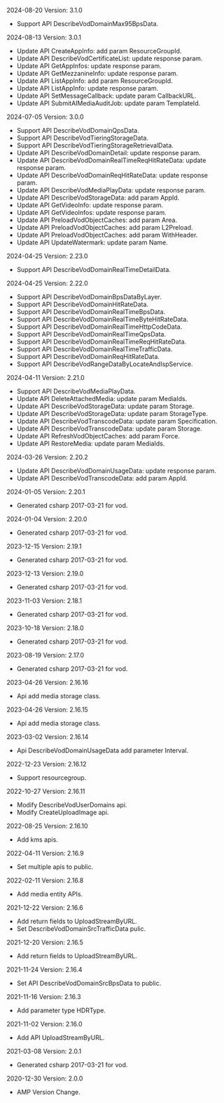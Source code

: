2024-08-20 Version: 3.1.0
- Support API DescribeVodDomainMax95BpsData.


2024-08-13 Version: 3.0.1
- Update API CreateAppInfo: add param ResourceGroupId.
- Update API DescribeVodCertificateList: update response param.
- Update API GetAppInfos: update response param.
- Update API GetMezzanineInfo: update response param.
- Update API ListAppInfo: add param ResourceGroupId.
- Update API ListAppInfo: update response param.
- Update API SetMessageCallback: update param CallbackURL.
- Update API SubmitAIMediaAuditJob: update param TemplateId.


2024-07-05 Version: 3.0.0
- Support API DescribeVodDomainQpsData.
- Support API DescribeVodTieringStorageData.
- Support API DescribeVodTieringStorageRetrievalData.
- Update API DescribeVodDomainDetail: update response param.
- Update API DescribeVodDomainRealTimeReqHitRateData: update response param.
- Update API DescribeVodDomainReqHitRateData: update response param.
- Update API DescribeVodMediaPlayData: update response param.
- Update API DescribeVodStorageData: add param AppId.
- Update API GetVideoInfo: update response param.
- Update API GetVideoInfos: update response param.
- Update API PreloadVodObjectCaches: add param Area.
- Update API PreloadVodObjectCaches: add param L2Preload.
- Update API PreloadVodObjectCaches: add param WithHeader.
- Update API UpdateWatermark: update param Name.


2024-04-25 Version: 2.23.0
- Support API DescribeVodDomainRealTimeDetailData.


2024-04-25 Version: 2.22.0
- Support API DescribeVodDomainBpsDataByLayer.
- Support API DescribeVodDomainHitRateData.
- Support API DescribeVodDomainRealTimeBpsData.
- Support API DescribeVodDomainRealTimeByteHitRateData.
- Support API DescribeVodDomainRealTimeHttpCodeData.
- Support API DescribeVodDomainRealTimeQpsData.
- Support API DescribeVodDomainRealTimeReqHitRateData.
- Support API DescribeVodDomainRealTimeTrafficData.
- Support API DescribeVodDomainReqHitRateData.
- Support API DescribeVodRangeDataByLocateAndIspService.


2024-04-11 Version: 2.21.0
- Support API DescribeVodMediaPlayData.
- Update API DeleteAttachedMedia: update param MediaIds.
- Update API DescribeVodStorageData: update param Storage.
- Update API DescribeVodStorageData: update param StorageType.
- Update API DescribeVodTranscodeData: update param Specification.
- Update API DescribeVodTranscodeData: update param Storage.
- Update API RefreshVodObjectCaches: add param Force.
- Update API RestoreMedia: update param MediaIds.


2024-03-26 Version: 2.20.2
- Update API DescribeVodDomainUsageData: update response param.
- Update API DescribeVodTranscodeData: add param AppId.


2024-01-05 Version: 2.20.1
- Generated csharp 2017-03-21 for vod.

2024-01-04 Version: 2.20.0
- Generated csharp 2017-03-21 for vod.

2023-12-15 Version: 2.19.1
- Generated csharp 2017-03-21 for vod.

2023-12-13 Version: 2.19.0
- Generated csharp 2017-03-21 for vod.

2023-11-03 Version: 2.18.1
- Generated csharp 2017-03-21 for vod.

2023-10-18 Version: 2.18.0
- Generated csharp 2017-03-21 for vod.

2023-08-19 Version: 2.17.0
- Generated csharp 2017-03-21 for vod.

2023-04-26 Version: 2.16.16
- Api add media storage class.

2023-04-26 Version: 2.16.15
- Api add media storage class.

2023-03-02 Version: 2.16.14
- Api DescribeVodDomainUsageData add parameter Interval.

2022-12-23 Version: 2.16.12
- Support resourcegroup.

2022-10-27 Version: 2.16.11
- Modify DescribeVodUserDomains api.
- Modify CreateUploadImage api.

2022-08-25 Version: 2.16.10
- Add kms apis.

2022-04-11 Version: 2.16.9
- Set multiple apis to public.

2022-02-11 Version: 2.16.8
- Add media entity APIs.

2021-12-22 Version: 2.16.6
- Add return fields to UploadStreamByURL.
- Set DescribeVodDomainSrcTrafficData pulic.

2021-12-20 Version: 2.16.5
- Add return fields to UploadStreamByURL.

2021-11-24 Version: 2.16.4
- Set API DescribeVodDomainSrcBpsData to public.

2021-11-16 Version: 2.16.3
- Add parameter type HDRType.

2021-11-02 Version: 2.16.0
- Add API UploadStreamByURL.

2021-03-08 Version: 2.0.1
- Generated csharp 2017-03-21 for vod.

2020-12-30 Version: 2.0.0
- AMP Version Change.

